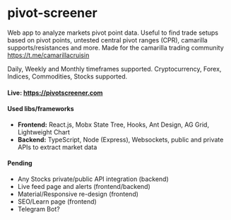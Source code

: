 # pivot-screener
Web app to analyze markets pivot point data. Useful to find trade setups based on pivot points, untested central pivot ranges (CPR), camarilla supports/resistances and more. Made for the camarilla trading community https://t.me/camarillacruisin

Daily, Weekly and Monthly timeframes supported.
Cryptocurrency, Forex, Indices, Commodities, Stocks supported.

#### Live: https://pivotscreener.com

#### Used libs/frameworks
- **Frontend:** React.js, Mobx State Tree, Hooks, Ant Design, AG Grid, Lightweight Chart
- **Backend:** TypeScript, Node (Express), Websockets, public and private APIs to extract market data

#### Pending
- Any Stocks private/public API integration (backend)
- Live feed page and alerts (frontend/backend)
- Material/Responsive re-design (frontend)
- SEO/Learn page (frontend)
- Telegram Bot?

